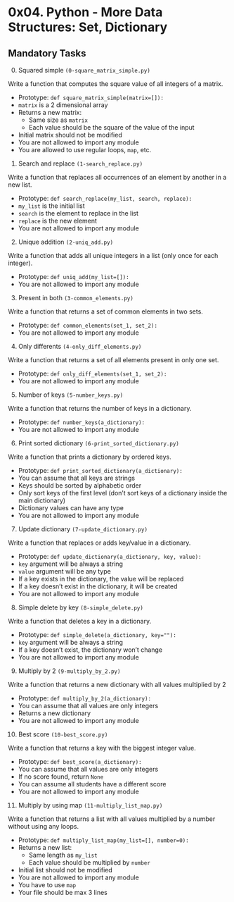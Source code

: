 # 0x04. Python - More Data Structures: Set, Dictionary
## Mandatory Tasks

0. Squared simple `(0-square_matrix_simple.py)`

Write a function that computes the square value of all integers of a matrix.

- Prototype: `def square_matrix_simple(matrix=[]):`
- `matrix` is a 2 dimensional array
- Returns a new matrix:
	- Same size as `matrix`
	- Each value should be the square of the value of the input
- Initial matrix should not be modified
- You are not allowed to import any module
- You are allowed to use regular loops, `map`, etc.

1. Search and replace `(1-search_replace.py)`

Write a function that replaces all occurrences of an element by another in a new list.

- Prototype: `def search_replace(my_list, search, replace):`
- `my_list` is the initial list
- `search` is the element to replace in the list
- `replace` is the new element
- You are not allowed to import any module

2. Unique addition `(2-uniq_add.py)`

Write a function that adds all unique integers in a list (only once for each integer).

- Prototype: `def uniq_add(my_list=[]):`
- You are not allowed to import any module

3. Present in both `(3-common_elements.py)`

Write a function that returns a set of common elements in two sets.

- Prototype: `def common_elements(set_1, set_2):`
- You are not allowed to import any module

4. Only differents `(4-only_diff_elements.py)`

Write a function that returns a set of all elements present in only one set.

- Prototype: `def only_diff_elements(set_1, set_2):`
- You are not allowed to import any module

5. Number of keys `(5-number_keys.py)`

Write a function that returns the number of keys in a dictionary.

- Prototype: `def number_keys(a_dictionary):`
- You are not allowed to import any module

6. Print sorted dictionary `(6-print_sorted_dictionary.py)`

Write a function that prints a dictionary by ordered keys.

- Prototype: `def print_sorted_dictionary(a_dictionary):`
- You can assume that all keys are strings
- Keys should be sorted by alphabetic order
- Only sort keys of the first level (don’t sort keys of a dictionary inside the main dictionary)
- Dictionary values can have any type
- You are not allowed to import any module

7. Update dictionary `(7-update_dictionary.py)`

Write a function that replaces or adds key/value in a dictionary.

- Prototype: `def update_dictionary(a_dictionary, key, value):`
- `key` argument will be always a string
- `value` argument will be any type
- If a key exists in the dictionary, the value will be replaced
- If a key doesn’t exist in the dictionary, it will be created
- You are not allowed to import any module

8. Simple delete by key `(8-simple_delete.py)`

Write a function that deletes a key in a dictionary.

- Prototype: `def simple_delete(a_dictionary, key=""):`
- `key` argument will be always a string
- If a key doesn’t exist, the dictionary won’t change
- You are not allowed to import any module

9. Multiply by 2 `(9-multiply_by_2.py)`

Write a function that returns a new dictionary with all values multiplied by 2

- Prototype: `def multiply_by_2(a_dictionary):`
- You can assume that all values are only integers
- Returns a new dictionary
- You are not allowed to import any module

10. Best score `(10-best_score.py)`

Write a function that returns a key with the biggest integer value.

- Prototype: `def best_score(a_dictionary):`
- You can assume that all values are only integers
- If no score found, return `None`
- You can assume all students have a different score
- You are not allowed to import any module

11. Multiply by using map `(11-multiply_list_map.py)`

Write a function that returns a list with all values multiplied by a number without using any loops.

- Prototype: `def multiply_list_map(my_list=[], number=0):`
- Returns a new list:
	- Same length as `my_list`
	- Each value should be multiplied by `number`
- Initial list should not be modified
- You are not allowed to import any module
- You have to use `map`
- Your file should be max 3 lines
